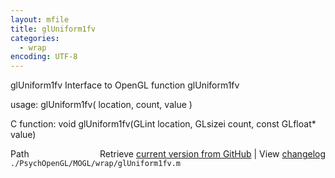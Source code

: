 ```yaml
---
layout: mfile
title: glUniform1fv
categories:
  - wrap
encoding: UTF-8
---
```


glUniform1fv  Interface to OpenGL function glUniform1fv  

usage:  glUniform1fv( location, count, value )  

C function:  void glUniform1fv(GLint location, GLsizei count, const GLfloat\* value)  


<div class="code_header" style="text-align:right;">
  <span style="float:left;">Path&nbsp;&nbsp;</span> <span class="counter">Retrieve <a href=
  "https://raw.github.com/Psychtoolbox-3/Psychtoolbox-3/beta/./PsychOpenGL/MOGL/wrap/glUniform1fv.m">current version from GitHub</a> | View <a href=
  "https://github.com/Psychtoolbox-3/Psychtoolbox-3/commits/beta/./PsychOpenGL/MOGL/wrap/glUniform1fv.m">changelog</a></span>
</div>
<div class="code">
  <code>./PsychOpenGL/MOGL/wrap/glUniform1fv.m</code>
</div>
